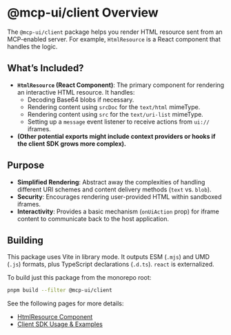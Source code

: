 # @mcp-ui/client Overview

The `@mcp-ui/client` package helps you render HTML resource sent from an MCP-enabled server. For example, `HtmlResource` is a React component that handles the logic.

## What’s Included?

- **`HtmlResource` (React Component)**:
  The primary component for rendering an interactive HTML resource. It handles:
  - Decoding Base64 blobs if necessary.
  - Rendering content using `srcDoc` for the `text/html` mimeType.
  - Rendering content using `src` for the `text/uri-list` mimeType.
  - Setting up a `message` event listener to receive actions from `ui://` iframes.
- **(Other potential exports might include context providers or hooks if the client SDK grows more complex).**

## Purpose

- **Simplified Rendering**: Abstract away the complexities of handling different URI schemes and content delivery methods (`text` vs. `blob`).
- **Security**: Encourages rendering user-provided HTML within sandboxed iframes.
- **Interactivity**: Provides a basic mechanism (`onUiAction` prop) for iframe content to communicate back to the host application.

## Building

This package uses Vite in library mode. It outputs ESM (`.mjs`) and UMD (`.js`) formats, plus TypeScript declarations (`.d.ts`). `react` is externalized.

To build just this package from the monorepo root:

```bash
pnpm build --filter @mcp-ui/client
```

See the following pages for more details:

- [HtmlResource Component](./html-resource.md)
- [Client SDK Usage & Examples](./usage-examples.md)
